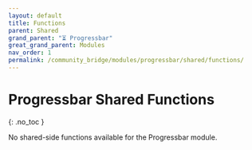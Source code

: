 ```yaml
---
layout: default
title: Functions
parent: Shared
grand_parent: "⏳ Progressbar"
great_grand_parent: Modules
nav_order: 1
permalink: /community_bridge/modules/progressbar/shared/functions/
---
```


# Progressbar Shared Functions
{: .no_toc }

No shared-side functions available for the Progressbar module.